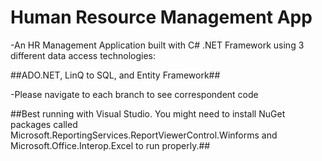 # Human Resource Management App
-An HR Management Application built with C# .NET Framework using 3 different data access technologies:

##ADO.NET, LinQ to SQL, and Entity Framework##

-Please navigate to each branch to see correspondent code

##Best running with Visual Studio. You might need to install NuGet packages called Microsoft.ReportingServices.ReportViewerControl.Winforms and Microsoft.Office.Interop.Excel to run properly.##
